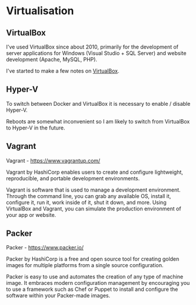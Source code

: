 # Virtualisation

## VirtualBox

I've used VirtualBox since about 2010, primarily for the development of server applications for Windows (Visual Studio + SQL Server) and website development (Apache, MySQL, PHP).

I've started to make a few notes on [VirtualBox](VirtualBox.md).



## Hyper-V

To switch between Docker and VirtualBox it is necessary to enable / disable Hyper-V.

Reboots are somewhat inconvenient so I am likely to switch from VirtualBox to Hyper-V in the future.



## Vagrant

Vagrant - https://www.vagrantup.com/

Vagrant by HashiCorp enables users to create and configure lightweight, reproducible, and portable development environments.

Vagrant is software that is used to manage a development environment. Through the command line, you can grab any available OS, install it, configure it, run it, work inside of it, shut it down, and more. Using VirtualBox and Vagrant, you can simulate the production environment of your app or website.



## Packer

Packer - https://www.packer.io/

Packer by HashiCorp is a free and open source tool for creating golden images for multiple platforms from a single source configuration.

Packer is easy to use and automates the creation of any type of machine image. It embraces modern configuration management by encouraging you to use a framework such as Chef or Puppet to install and configure the software within your Packer-made images.

